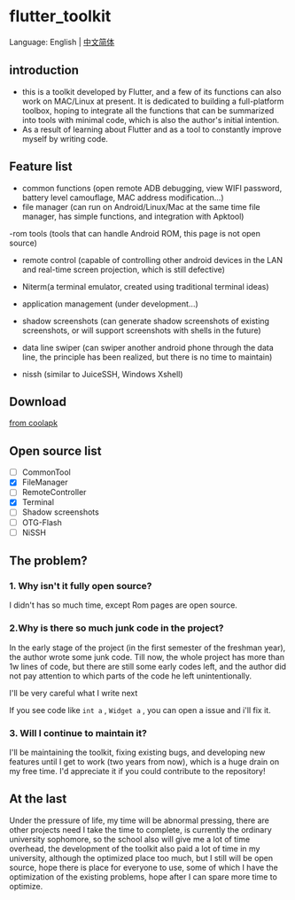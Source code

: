 # flutter_toolkit

Language: English | [中文简体](README.md)

## introduction


- this is a toolkit developed by Flutter, and a few of its functions can also work on MAC/Linux at present. It is dedicated to building a full-platform toolbox, hoping to integrate all the functions that can be summarized into tools with minimal code, which is also the author's initial intention.
- As a result of learning about Flutter and as a tool to constantly improve myself by writing code.

## Feature list

- common functions (open remote ADB debugging, view WIFI password, battery level camouflage, MAC address modification...)
- file manager (can run on Android/Linux/Mac at the same time file manager, has simple functions, and integration with Apktool)

-rom tools (tools that can handle Android ROM, this page is not open source)

- remote control (capable of controlling other android devices in the LAN and real-time screen projection, which is still defective)

- Niterm(a terminal emulator, created using traditional terminal ideas)

- application management (under development...)

- shadow screenshots (can generate shadow screenshots of existing screenshots, or will support screenshots with shells in the future)

- data line swiper (can swiper another android phone through the data line, the principle has been realized, but there is no time to maintain)

- nissh (similar to JuiceSSH, Windows Xshell)

## Download
[from coolapk](https://www.coolapk.com/apk/com.nightmare)

## Open source list
- [ ] CommonTool
- [x] FileManager
- [ ] RemoteController
- [x] Terminal
- [ ] Shadow screenshots
- [ ] OTG-Flash
- [ ] NiSSH
##  The problem?

### 1. Why isn't it fully open source?

I didn't has so much time, except Rom pages are open source.

### 2.Why is there so much junk code in the project?

In the early stage of the project (in the first semester of the freshman year), the author wrote some junk code. Till now, the whole project has more than 1w lines of code, but there are still some early codes left, and the author did not pay attention to which parts of the code he left unintentionally.

I'll be very careful what I write next

If you see code like ```int a``` , ```Widget a``` , you can open a issue and i'll fix it.

### 3. Will I continue to maintain it?

I'll be maintaining the toolkit, fixing existing bugs, and developing new features until I get to work (two years from now), which is a huge drain on my free time. I'd appreciate it if you could contribute to the repository!



## At the last

Under the pressure of life, my time will be abnormal pressing, there are other projects need I take the time to complete, is currently the ordinary university sophomore, so the school also will give me a lot of time overhead, the development of the toolkit also paid a lot of time in my university, although the optimized place too much, but I still will be open source, hope there is place for everyone to use, some of which I have the optimization of the existing problems, hope after I can spare more time to optimize.